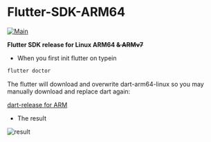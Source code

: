 # Flutter-SDK-ARM64
[![Main](https://github.com/zhzhzhy/Flutter-SDK-ARM/actions/workflows/main.yml/badge.svg)](https://github.com/zhzhzhy/Flutter-SDK-ARM/actions/workflows/main.yml)

**Flutter SDK release for Linux ARM64 ~~&amp; ARMv7~~**

- When you first init flutter on typein 
```bash
flutter doctor
```
The flutter will download and overwrite dart-arm64-linux
so you may manually download and replace dart again:

[dart-release for ARM](https://github.com/zhzhzhy/Build_Dart_ARM_SDK/releases/tag/Dart-SDK-2021-04-08)

- The result

![result](https://github.com/zhzhzhy/Flutter-SDK-ARM64/blob/main/img/Screenshot)
